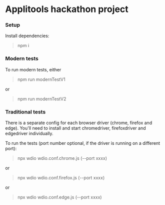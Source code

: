 # Applitools hackathon project


### Setup
Install dependencies:
> npm i

### Modern tests
To run modern tests, either
> npm run modernTestV1

or

> npm run modernTestV2

### Traditional tests
There is a separate config for each browser driver (chrome, firefox and edge).
You'll need to install and start chromedriver, firefoxdriver and edgedriver individually.

To run the tests (port number optional, if the driver is running on a different port):
> npx wdio wdio.conf.chrome.js (--port xxxx)

or

> npx wdio wdio.conf.firefox.js (--port xxxx)

or

> npx wdio wdio.conf.edge.js (--port xxxx)